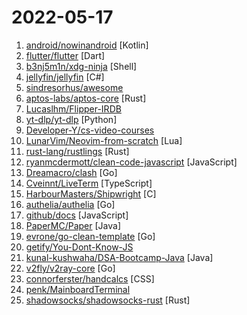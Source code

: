 # 2022-05-17

1. [android/nowinandroid](https://github.com/android/nowinandroid "A fully functional Android app built entirely with Kotlin and Jetpack Compose") [Kotlin]
2. [flutter/flutter](https://github.com/flutter/flutter "Flutter makes it easy and fast to build beautiful apps for mobile and beyond") [Dart]
3. [b3nj5m1n/xdg-ninja](https://github.com/b3nj5m1n/xdg-ninja "A shell script which checks your $HOME for unwanted files and directories.") [Shell]
4. [jellyfin/jellyfin](https://github.com/jellyfin/jellyfin "The Free Software Media System") [C#]
5. [sindresorhus/awesome](https://github.com/sindresorhus/awesome "😎 Awesome lists about all kinds of interesting topics") 
6. [aptos-labs/aptos-core](https://github.com/aptos-labs/aptos-core "A layer 1 for everyone!") [Rust]
7. [Lucaslhm/Flipper-IRDB](https://github.com/Lucaslhm/Flipper-IRDB "A collective of different IRs for the Flipper") 
8. [yt-dlp/yt-dlp](https://github.com/yt-dlp/yt-dlp "A youtube-dl fork with additional features and fixes") [Python]
9. [Developer-Y/cs-video-courses](https://github.com/Developer-Y/cs-video-courses "List of Computer Science courses with video lectures.") 
10. [LunarVim/Neovim-from-scratch](https://github.com/LunarVim/Neovim-from-scratch "A Neovim config designed from scratch to be understandable") [Lua]
11. [rust-lang/rustlings](https://github.com/rust-lang/rustlings "🦀 Small exercises to get you used to reading and writing Rust code!") [Rust]
12. [ryanmcdermott/clean-code-javascript](https://github.com/ryanmcdermott/clean-code-javascript "🛁 Clean Code concepts adapted for JavaScript") [JavaScript]
13. [Dreamacro/clash](https://github.com/Dreamacro/clash "A rule-based tunnel in Go.") [Go]
14. [Cveinnt/LiveTerm](https://github.com/Cveinnt/LiveTerm "💻 Build terminal styled websites in minutes!") [TypeScript]
15. [HarbourMasters/Shipwright](https://github.com/HarbourMasters/Shipwright "") [C]
16. [authelia/authelia](https://github.com/authelia/authelia "The Single Sign-On Multi-Factor portal for web apps") [Go]
17. [github/docs](https://github.com/github/docs "The open-source repo for docs.github.com") [JavaScript]
18. [PaperMC/Paper](https://github.com/PaperMC/Paper "High performance Spigot fork that aims to fix gameplay and mechanics inconsistencies") [Java]
19. [evrone/go-clean-template](https://github.com/evrone/go-clean-template "Clean Architecture template for Golang services") [Go]
20. [getify/You-Dont-Know-JS](https://github.com/getify/You-Dont-Know-JS "A book series on JavaScript. @YDKJS on twitter.") 
21. [kunal-kushwaha/DSA-Bootcamp-Java](https://github.com/kunal-kushwaha/DSA-Bootcamp-Java "This repository consists of the code samples, assignments, and notes for the Java Data Structures & Algorithms bootcamp of Community Classroom.") [Java]
22. [v2fly/v2ray-core](https://github.com/v2fly/v2ray-core "A platform for building proxies to bypass network restrictions.") [Go]
23. [connorferster/handcalcs](https://github.com/connorferster/handcalcs "Python library for converting Python calculations into rendered latex.") [CSS]
24. [penk/MainboardTerminal](https://github.com/penk/MainboardTerminal "A Retro-style Computer with a Modern Core") 
25. [shadowsocks/shadowsocks-rust](https://github.com/shadowsocks/shadowsocks-rust "A Rust port of shadowsocks") [Rust]
